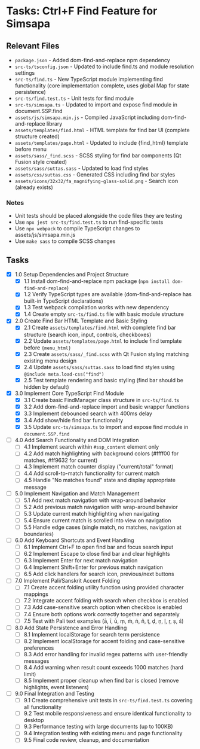 # Tasks: Ctrl+F Find Feature for Simsapa

## Relevant Files

- `package.json` - Added dom-find-and-replace npm dependency
- `src-ts/tsconfig.json` - Updated to include find.ts and module resolution settings
- `src-ts/find.ts` - New TypeScript module implementing find functionality (core implementation complete, uses global Map for state persistence)
- `src-ts/find.test.ts` - Unit tests for find module
- `src-ts/simsapa.ts` - Updated to import and expose find module in document.SSP.find
- `assets/js/simsapa.min.js` - Compiled JavaScript including dom-find-and-replace library
- `assets/templates/find.html` - HTML template for find bar UI (complete structure created)
- `assets/templates/page.html` - Updated to include {find_html} template before menu
- `assets/sass/_find.scss` - SCSS styling for find bar components (Qt Fusion style created)
- `assets/sass/suttas.sass` - Updated to load find styles
- `assets/css/suttas.css` - Generated CSS including find bar styles
- `assets/icons/32x32/fa_magnifying-glass-solid.png` - Search icon (already exists)

### Notes

- Unit tests should be placed alongside the code files they are testing
- Use `npx jest src-ts/find.test.ts` to run find-specific tests
- Use `npx webpack` to compile TypeScript changes to assets/js/simsapa.min.js
- Use `make sass` to compile SCSS changes

## Tasks

- [x] 1.0 Setup Dependencies and Project Structure
  - [x] 1.1 Install dom-find-and-replace npm package (`npm install dom-find-and-replace`)
  - [x] 1.2 Verify TypeScript types are available (dom-find-and-replace has built-in TypeScript declarations)
  - [x] 1.3 Test webpack compilation works with new dependency
  - [x] 1.4 Create empty `src-ts/find.ts` file with basic module structure

- [x] 2.0 Create Find Bar HTML Template and Basic Styling
  - [x] 2.1 Create `assets/templates/find.html` with complete find bar structure (search icon, input, controls, checkboxes)
  - [x] 2.2 Update `assets/templates/page.html` to include find template before `{menu_html}`
  - [x] 2.3 Create `assets/sass/_find.scss` with Qt Fusion styling matching existing menu design
  - [x] 2.4 Update `assets/sass/suttas.sass` to load find styles using `@include meta.load-css("find")`
  - [x] 2.5 Test template rendering and basic styling (find bar should be hidden by default)

- [x] 3.0 Implement Core TypeScript Find Module
  - [x] 3.1 Create basic FindManager class structure in `src-ts/find.ts`
  - [x] 3.2 Add dom-find-and-replace import and basic wrapper functions
  - [x] 3.3 Implement debounced search with 400ms delay
  - [x] 3.4 Add show/hide find bar functionality
  - [x] 3.5 Update `src-ts/simsapa.ts` to import and expose find module in `document.SSP.find`

- [ ] 4.0 Add Search Functionality and DOM Integration
  - [ ] 4.1 Implement search within `#ssp_content` element only
  - [ ] 4.2 Add match highlighting with background colors (#ffff00 for matches, #ff9632 for current)
  - [ ] 4.3 Implement match counter display ("current/total" format)
  - [ ] 4.4 Add scroll-to-match functionality for current match
  - [ ] 4.5 Handle "No matches found" state and display appropriate message

- [ ] 5.0 Implement Navigation and Match Management
  - [ ] 5.1 Add next match navigation with wrap-around behavior
  - [ ] 5.2 Add previous match navigation with wrap-around behavior
  - [ ] 5.3 Update current match highlighting when navigating
  - [ ] 5.4 Ensure current match is scrolled into view on navigation
  - [ ] 5.5 Handle edge cases (single match, no matches, navigation at boundaries)

- [ ] 6.0 Add Keyboard Shortcuts and Event Handling
  - [ ] 6.1 Implement Ctrl+F to open find bar and focus search input
  - [ ] 6.2 Implement Escape to close find bar and clear highlights
  - [ ] 6.3 Implement Enter for next match navigation
  - [ ] 6.4 Implement Shift+Enter for previous match navigation
  - [ ] 6.5 Add click handlers for search icon, previous/next buttons

- [ ] 7.0 Implement Pali/Sanskrit Accent Folding
  - [ ] 7.1 Create accent folding utility function using provided character mappings
  - [ ] 7.2 Integrate accent folding with search when checkbox is enabled
  - [ ] 7.3 Add case-sensitive search option when checkbox is enabled
  - [ ] 7.4 Ensure both options work correctly together and separately
  - [ ] 7.5 Test with Pali text examples (ā, ī, ū, ṃ, ṁ, ṅ, ñ, ṭ, ḍ, ṇ, ḷ, ṛ, ṣ, ś)

- [ ] 8.0 Add State Persistence and Error Handling
  - [ ] 8.1 Implement localStorage for search term persistence
  - [ ] 8.2 Implement localStorage for accent folding and case-sensitive preferences
  - [ ] 8.3 Add error handling for invalid regex patterns with user-friendly messages
  - [ ] 8.4 Add warning when result count exceeds 1000 matches (hard limit)
  - [ ] 8.5 Implement proper cleanup when find bar is closed (remove highlights, event listeners)

- [ ] 9.0 Final Integration and Testing
  - [ ] 9.1 Create comprehensive unit tests in `src-ts/find.test.ts` covering all functionality
  - [ ] 9.2 Test mobile responsiveness and ensure identical functionality to desktop
  - [ ] 9.3 Performance testing with large documents (up to 100KB)
  - [ ] 9.4 Integration testing with existing menu and page functionality
  - [ ] 9.5 Final code review, cleanup, and documentation
